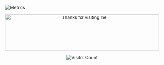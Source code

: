 
![Metrics](https://github-readme-stats.vercel.app/api?username=ahmedbinmoh&show_icons=true&theme=radical)

<div align="center">

<img height="120" alt="Thanks for visiting me" width="100%" src="https://raw.githubusercontent.com/ahmedbinmoh/ahmedbinmoh/master/images/marquee.svg" />
<br />

![Visitor Count](https://profile-counter.glitch.me/ahmedbinmoh/count.sv)

</div>
